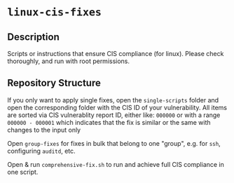 # `linux-cis-fixes`

## Description
Scripts or instructions that ensure CIS compliance (for linux). Please check thoroughly, and run with root permissions.

## Repository Structure
If you only want to apply single fixes, open the `single-scripts` folder and open the corresponding folder with the CIS ID of your vulnerability. All items are sorted via CIS vulnerablity report ID, either like: `000000` or with a range `000000 - 000001` which indicates that the fix is similar or the same with changes to the input only

Open `group-fixes` for fixes in bulk that belong to one "group", e.g. for `ssh`, configuring `auditd`, etc.

Open & run `comprehensive-fix.sh` to run and achieve full CIS compliance in one script.